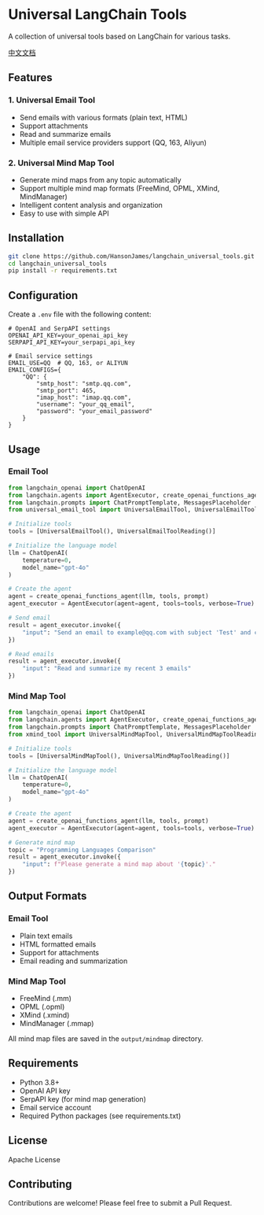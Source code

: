# Universal LangChain Tools

A collection of universal tools based on LangChain for various tasks.

[中文文档](README_zh.md)

## Features

### 1. Universal Email Tool
- Send emails with various formats (plain text, HTML)
- Support attachments
- Read and summarize emails
- Multiple email service providers support (QQ, 163, Aliyun)

### 2. Universal Mind Map Tool
- Generate mind maps from any topic automatically
- Support multiple mind map formats (FreeMind, OPML, XMind, MindManager)
- Intelligent content analysis and organization
- Easy to use with simple API

## Installation

```bash
git clone https://github.com/HansonJames/langchain_universal_tools.git
cd langchain_universal_tools
pip install -r requirements.txt
```

## Configuration

Create a `.env` file with the following content:

```env
# OpenAI and SerpAPI settings
OPENAI_API_KEY=your_openai_api_key
SERPAPI_API_KEY=your_serpapi_api_key

# Email service settings
EMAIL_USE=QQ  # QQ, 163, or ALIYUN
EMAIL_CONFIGS={
    "QQ": {
        "smtp_host": "smtp.qq.com",
        "smtp_port": 465,
        "imap_host": "imap.qq.com",
        "username": "your_qq_email",
        "password": "your_email_password"
    }
}
```

## Usage

### Email Tool

```python
from langchain_openai import ChatOpenAI
from langchain.agents import AgentExecutor, create_openai_functions_agent
from langchain.prompts import ChatPromptTemplate, MessagesPlaceholder
from universal_email_tool import UniversalEmailTool, UniversalEmailToolReading

# Initialize tools
tools = [UniversalEmailTool(), UniversalEmailToolReading()]

# Initialize the language model
llm = ChatOpenAI(
    temperature=0,
    model_name="gpt-4o"
)

# Create the agent
agent = create_openai_functions_agent(llm, tools, prompt)
agent_executor = AgentExecutor(agent=agent, tools=tools, verbose=True)

# Send email
result = agent_executor.invoke({
    "input": "Send an email to example@qq.com with subject 'Test' and content 'Hello'"
})

# Read emails
result = agent_executor.invoke({
    "input": "Read and summarize my recent 3 emails"
})
```

### Mind Map Tool

```python
from langchain_openai import ChatOpenAI
from langchain.agents import AgentExecutor, create_openai_functions_agent
from langchain.prompts import ChatPromptTemplate, MessagesPlaceholder
from xmind_tool import UniversalMindMapTool, UniversalMindMapToolReading

# Initialize tools
tools = [UniversalMindMapTool(), UniversalMindMapToolReading()]

# Initialize the language model
llm = ChatOpenAI(
    temperature=0,
    model_name="gpt-4o"
)

# Create the agent
agent = create_openai_functions_agent(llm, tools, prompt)
agent_executor = AgentExecutor(agent=agent, tools=tools, verbose=True)

# Generate mind map
topic = "Programming Languages Comparison"
result = agent_executor.invoke({
    "input": f"Please generate a mind map about '{topic}'."
})
```

## Output Formats

### Email Tool
- Plain text emails
- HTML formatted emails
- Support for attachments
- Email reading and summarization

### Mind Map Tool
- FreeMind (.mm)
- OPML (.opml)
- XMind (.xmind)
- MindManager (.mmap)

All mind map files are saved in the `output/mindmap` directory.

## Requirements

- Python 3.8+
- OpenAI API key
- SerpAPI key (for mind map generation)
- Email service account
- Required Python packages (see requirements.txt)

## License

Apache License

## Contributing

Contributions are welcome! Please feel free to submit a Pull Request.
